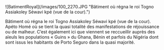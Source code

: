 
<div class="figure" markdown="1">
![BatimentRoyal](/images/100_2270.JPG "Bâtiment où régna le roi Togno Assiakoley Séwavi kpé (vue  de la cour).")

Bâtiment où régna le roi Togno Assiakoley Séwavi kpé (vue  de la cour). Apéto Homé où se tient la quasi totalité des manifestations de réjouissance ou de malheur. C’est également ici que viennent se reccueillir auprès des aïeuls les populations « Guins » du Ghana, Bénin et parfois du Nigéria dont sont issus les habitants de Porto Seguro dans la quasi majorité.
</div>